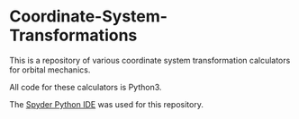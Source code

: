 # Coordinate-System-Transformations

This is a repository of various coordinate system transformation calculators for orbital mechanics.

All code for these calculators is Python3.

The [Spyder Python IDE](https://www.spyder-ide.org/) was used for this repository.